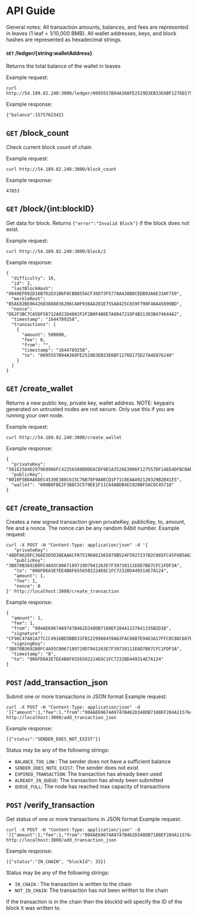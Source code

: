 # API Guide
General notes:
All transaction amounts, balances, and fees are represented in leaves (1 leaf = 1/10,000 BMB).
All wallet addresses, keys, and block hashes are represented as hexadecimal strings.

#### `GET` /ledger/{string:walletAddress}
Returns the total balance of the wallet in leaves 

Example request:

```
curl http://54.189.82.240:3000/ledger/0095557B94A368FE2529D3EB33E6BF1276D175D27A4E876249
```

Example response:
```
{"balance":1575762342}
```


## `GET` /block_count
Check current block count of chain

Example request:
```
curl http://54.189.82.240:3000/block_count
```

Example response:
```
47853
```

## `GET` /block/{int:blockID}
Get data for block. Returns `{"error":"Invalid Block"}` if the block does not exist.

Example request:
```
curl http://54.189.82.240:3000/block/2
```

Example response:
```
{
  "difficulty": 16,
  "id": 2,
  "lastBlockHash": "0840EF092D16B7D2D31B6F8CBB855ACF36D73F5778A430B0CEDB93A6E33AF750",
  "merkleRoot": "B5AE82BE0642683888036206CA0F936AA281E755A8425C659F798F46A45699BD",
  "nonce": "D62F3BC7CA5DF50712A823D4002F2F2B0F480E7A804721DF4B31303B474644A2",
  "timestamp": "1644789258",
  "transactions": [
    {
      "amount": 500000,
      "fee": 0,
      "from": "",
      "timestamp": "1644789258",
      "to": "0095557B94A368FE2529D3EB33E6BF1276D175D27A4E876249"
    }
  ]
}

```

## `GET` /create_wallet
Returns a new public key, private key, wallet address. NOTE: keypairs generated on untrusted nodes are not secure. Only use this if you are running your own node.

Example request:
```
curl http://54.189.82.240:3000/create_wallet
```

Example response:
```
{
  "privateKey": "581E2584D2979E0986FC42256588DDDE6CDF9D1A3526E3006F127557DF14EE4DFBCBAE1A08997F3B140A927505255647D4856639971EF879AAEB991BF11C98BE",
  "publicKey": "0010F5BDAA6DEC4539E388C615C76B78F9A8ECD1F71C8EAAA92120329B2B41E5",
  "wallet": "000B8FBE2F3B8C5C579EE1F11C64ABDB4EC020BF5ACDC45718"
}
```

## `GET` /create_transaction
Creates a new signed transaction given privateKey, publicKey, to, amount, fee and a nonce. The nonce can be any random 64bit number.
Example request:
```
curl -X POST -H "Content-Type: application/json" -d '{
   "privateKey": "48DF8620FC368E5D5D38EAA6CF075196861565879B524F5927237B2C085FC45F6B5A635A11B1EAB863C27DFFCB167886C85AC11E882789FC4D110C9904FE14E3",
   "publicKey": "3B870B3692B0FC4A93C0067189719D7941263E7F39738111E6D7B87CFC1FDF3A",
   "to": "006FD6A3E7EE4B6F6556502224E6C1FC7232BD449314E7A124",
   "amount": 1,
   "fee": 1,
   "nonce": 0
}' http://localhost:3000/create_transaction

```

Example response:
```
{
  "amount": 1,
  "fee": 1,
  "from": "004AE69674A9747B462D348DB7188EF284A1157641335B2D1B",
  "signature": "CF96C47A81A77CCC4916BD5BBD31FB1229988459A63FAC66B7E9463A17FFC0C88C607BB6F7979E7B1D60B19764BED229684521CEB3DC5E334FB7C8663E49C00F",
  "signingKey": "3B870B3692B0FC4A93C0067189719D7941263E7F39738111E6D7B87CFC1FDF3A",
  "timestamp": "0",
  "to": "006FD6A3E7EE4B6F6556502224E6C1FC7232BD449314E7A124"
}
```

## `POST` /add_transaction_json 
Submit one or more transactions in JSON format
Example request:
```
curl -X POST -H "Content-Type: application/json" -d  '[{"amount":1,"fee":1,"from":"004AE69674A9747B462D348DB7188EF284A1157641335B2D1B","signature":"CF96C47A81A77CCC4916BD5BBD31FB1229988459A63FAC66B7E9463A17FFC0C88C607BB6F7979E7B1D60B19764BED229684521CEB3DC5E334FB7C8663E49C00F","signingKey":"3B870B3692B0FC4A93C0067189719D7941263E7F39738111E6D7B87CFC1FDF3A","timestamp":"0","to":"006FD6A3E7EE4B6F6556502224E6C1FC7232BD449314E7A124"}]' http://localhost:3000/add_transaction_json
```

Example response:
```
[{"status":"SENDER_DOES_NOT_EXIST"}]
```

Status may be any of the following strings:
* `BALANCE_TOO_LOW` : The sender does not have a sufficient balance
* `SENDER_DOES_NOTE_EXIST`: The sender does not exist
* `EXPIRED_TRANSACTION`: The transaction has already been used
* `ALREADY_IN_QUEUE`: The transaction has alredy been submitted
* `QUEUE_FULL`: The node has reached max capacity of transactions


## `POST` /verify_transaction
Get status of one or more transactions in JSON format
Example request:
```
curl -X POST -H "Content-Type: application/json" -d  '[{"amount":1,"fee":1,"from":"004AE69674A9747B462D348DB7188EF284A1157641335B2D1B","signature":"CF96C47A81A77CCC4916BD5BBD31FB1229988459A63FAC66B7E9463A17FFC0C88C607BB6F7979E7B1D60B19764BED229684521CEB3DC5E334FB7C8663E49C00F","signingKey":"3B870B3692B0FC4A93C0067189719D7941263E7F39738111E6D7B87CFC1FDF3A","timestamp":"0","to":"006FD6A3E7EE4B6F6556502224E6C1FC7232BD449314E7A124"}]' http://localhost:3000/add_transaction_json
```

Example response:
```
[{"status":"IN_CHAIN", "blockId": 33}]
```

Status may be any of the following strings:
* `IN_CHAIN` : The transaction is written to the chain
* `NOT_IN_CHAIN`: The transaction has not been written to the chain

If the transaction is in the chain then the blockId will specify the ID of the block it was written to.
